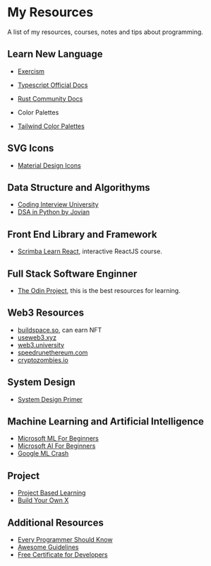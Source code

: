 # My Resources

A list of my resources, courses, notes and tips about programming.

## Learn New Language

- [Exercism](https://exercism.org/tracks)
- [Typescript Official Docs](https://www.typescriptlang.org/docs/handbook/intro.html)
- [Rust Community Docs](https://doc.rust-lang.org/book/title-page.html)

- Color Palettes
- [Tailwind Color Palettes](https://tailwindcss.com/docs/customizing-colors)

## SVG Icons

- [Material Design Icons](https://materialdesignicons.com/)

## Data Structure and Algorithyms

- [Coding Interview University](https://github.com/jwasham/coding-interview-university)
- [DSA in Python by Jovian](https://jovian.ai/learn/data-structures-and-algorithms-in-python)

## Front End Library and Framework

- [Scrimba Learn React](https://scrimba.com/learn/learnreact), interactive ReactJS course.

## Full Stack Software Enginner

- [The Odin Project](https://www.theodinproject.com/), this is the best resources for learning.

## Web3 Resources

- [buildspace.so](https://buildspace.so), can earn NFT
- [useweb3.xyz](https://useweb3.xyz)
- [web3.university](https://web3.university)
- [speedrunethereum.com](https://speedrunethereum.com)
- [cryptozombies.io](https://cryptozombies.io)

## System Design

- [System Design Primer](https://github.com/donnemartin/system-design-primer)

## Machine Learning and Artificial Intelligence

- [Microsoft ML For Beginners](https://github.com/microsoft/ML-For-Beginners)
- [Microsoft AI For Beginners](https://github.com/microsoft/ai-for-beginners)
- [Google ML Crash](https://developers.google.com/machine-learning/crash-course/ml-intro)

## Project

- [Project Based Learning](https://github.com/practical-tutorials/project-based-learning)
- [Build Your Own X](https://github.com/codecrafters-io/build-your-own-x)

## Additional Resources

- [Every Programmer Should Know](https://github.com/mtdvio/every-programmer-should-know)
- [Awesome Guidelines](https://github.com/Kristories/awesome-guidelines)
- [Free Certificate for Developers](https://doc.clickup.com/37449590/d/h/13pvvp-184/2d51355888b83d6)
